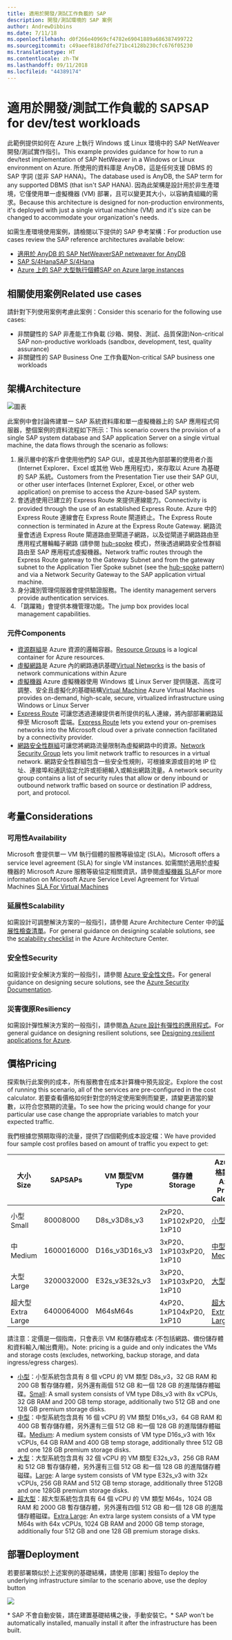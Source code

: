 ```yaml
---
title: 適用於開發/測試工作負載的 SAP
description: 開發/測試環境的 SAP 案例
author: AndrewDibbins
ms.date: 7/11/18
ms.openlocfilehash: d0f266e40969cf4782e69041889a686387499722
ms.sourcegitcommit: c49aeef818d7dfe271bc4128b230cfc676f05230
ms.translationtype: HT
ms.contentlocale: zh-TW
ms.lasthandoff: 09/11/2018
ms.locfileid: "44389174"
---
```

# <a name="sap-for-devtest-workloads"></a><span data-ttu-id="1d581-103">適用於開發/測試工作負載的 SAP</span><span class="sxs-lookup"><span data-stu-id="1d581-103">SAP for dev/test workloads</span></span>

<span data-ttu-id="1d581-104">此範例提供如何在 Azure 上執行 Windows 或 Linux 環境中的 SAP NetWeaver 開發/測試實作指引。</span><span class="sxs-lookup"><span data-stu-id="1d581-104">This example provides guidance for how to run a dev/test implementation of SAP NetWeaver in a Windows or Linux environment on Azure.</span></span> <span data-ttu-id="1d581-105">所使用的資料庫是 AnyDB，這是任何支援 DBMS 的 SAP 字詞 (並非 SAP HANA)。</span><span class="sxs-lookup"><span data-stu-id="1d581-105">The database used is AnyDB, the SAP term for any supported DBMS (that isn't SAP HANA).</span></span> <span data-ttu-id="1d581-106">因為此架構是設計用於非生產環境，它僅使用單一虛擬機器 (VM) 部署，且可以變更其大小，以容納貴組織的需求。</span><span class="sxs-lookup"><span data-stu-id="1d581-106">Because this architecture is designed for non-production environments, it's deployed with just a single virtual machine (VM) and it's size can be changed to accommodate your organization's needs.</span></span>

<span data-ttu-id="1d581-107">如需生產環境使用案例，請檢閱以下提供的 SAP 參考架構：</span><span class="sxs-lookup"><span data-stu-id="1d581-107">For production use cases review the SAP reference architectures available below:</span></span>

* <span data-ttu-id="1d581-108">[適用於 AnyDB 的 SAP NetWeaver][sap-netweaver]</span><span class="sxs-lookup"><span data-stu-id="1d581-108">[SAP netweaver for AnyDB][sap-netweaver]</span></span>
* <span data-ttu-id="1d581-109">[SAP S/4Hana][sap-hana]</span><span class="sxs-lookup"><span data-stu-id="1d581-109">[SAP S/4Hana][sap-hana]</span></span>
* <span data-ttu-id="1d581-110">[Azure 上的 SAP 大型執行個體][sap-large]</span><span class="sxs-lookup"><span data-stu-id="1d581-110">[SAP on Azure large instances][sap-large]</span></span>

## <a name="related-use-cases"></a><span data-ttu-id="1d581-111">相關使用案例</span><span class="sxs-lookup"><span data-stu-id="1d581-111">Related use cases</span></span>

<span data-ttu-id="1d581-112">請針對下列使用案例考慮此案例：</span><span class="sxs-lookup"><span data-stu-id="1d581-112">Consider this scenario for the following use cases:</span></span>

* <span data-ttu-id="1d581-113">非關鍵性的 SAP 非產能工作負載 (沙箱、開發、測試、品質保證)</span><span class="sxs-lookup"><span data-stu-id="1d581-113">Non-critical SAP non-productive workloads (sandbox, development, test, quality assurance)</span></span>
* <span data-ttu-id="1d581-114">非關鍵性的 SAP Business One 工作負載</span><span class="sxs-lookup"><span data-stu-id="1d581-114">Non-critical SAP business one workloads</span></span>

## <a name="architecture"></a><span data-ttu-id="1d581-115">架構</span><span class="sxs-lookup"><span data-stu-id="1d581-115">Architecture</span></span>

![圖表](media/sap-2tier/SAP-Infra-2Tier_finalversion.png)

<span data-ttu-id="1d581-117">此案例中會討論佈建單一 SAP 系統資料庫和單一虛擬機器上的 SAP 應用程式伺服器，整個案例的資料流程如下所示：</span><span class="sxs-lookup"><span data-stu-id="1d581-117">This scenario covers the provision of a single SAP system database and SAP application Server on a single virtual machine, the data flows through the scenario as follows:</span></span>

1. <span data-ttu-id="1d581-118">展示層中的客戶會使用他們的 SAP GUI，或是其他內部部署的使用者介面 (Internet Explorer、Excel 或其他 Web 應用程式)，來存取以 Azure 為基礎的 SAP 系統。</span><span class="sxs-lookup"><span data-stu-id="1d581-118">Customers from the Presentation Tier use their SAP GUI, or other user interfaces (Internet Explorer, Excel, or other web application) on premise to access the Azure-based SAP system.</span></span>
2. <span data-ttu-id="1d581-119">會透過使用已建立的 Express Route 來提供連線能力。</span><span class="sxs-lookup"><span data-stu-id="1d581-119">Connectivity is provided through the use of an established Express Route.</span></span> <span data-ttu-id="1d581-120">Azure 中的 Express Route 連線會在 Express Route 閘道終止。</span><span class="sxs-lookup"><span data-stu-id="1d581-120">The Express Route connection is terminated in Azure at the Express Route Gateway.</span></span> <span data-ttu-id="1d581-121">網路流量會透過 Express Route 閘道路由至閘道子網路，以及從閘道子網路路由至應用程式層輪輻子網路 (請參閱 [hub-spoke][hub-spoke] 模式)，然後透過網路安全性群組路由至 SAP 應用程式虛擬機器。</span><span class="sxs-lookup"><span data-stu-id="1d581-121">Network traffic routes through the Express Route gateway to the Gateway Subnet and from the gateway subnet to the Application Tier Spoke subnet (see the [hub-spoke][hub-spoke] pattern) and via a Network Security Gateway to the SAP application virtual machine.</span></span>
3. <span data-ttu-id="1d581-122">身分識別管理伺服器會提供驗證服務。</span><span class="sxs-lookup"><span data-stu-id="1d581-122">The identity management servers provide authentication services.</span></span>
4. <span data-ttu-id="1d581-123">「跳躍箱」會提供本機管理功能。</span><span class="sxs-lookup"><span data-stu-id="1d581-123">The jump box provides local management capabilities.</span></span>

### <a name="components"></a><span data-ttu-id="1d581-124">元件</span><span class="sxs-lookup"><span data-stu-id="1d581-124">Components</span></span>

* <span data-ttu-id="1d581-125">[資源群組](/azure/azure-resource-manager/resource-group-overview#resource-groups)是 Azure 資源的邏輯容器。</span><span class="sxs-lookup"><span data-stu-id="1d581-125">[Resource Groups](/azure/azure-resource-manager/resource-group-overview#resource-groups) is a logical container for Azure resources.</span></span>
* <span data-ttu-id="1d581-126">[虛擬網路](/azure/virtual-network/virtual-networks-overview)是 Azure 內的網路通訊基礎</span><span class="sxs-lookup"><span data-stu-id="1d581-126">[Virtual Networks](/azure/virtual-network/virtual-networks-overview) is the basis of network communications within Azure</span></span>
* <span data-ttu-id="1d581-127">[虛擬機器](/azure/virtual-machines/windows/overview) Azure 虛擬機器使用 Windows 或 Linux Server 提供隨選、高度可調整、安全且虛擬化的基礎結構</span><span class="sxs-lookup"><span data-stu-id="1d581-127">[Virtual Machine](/azure/virtual-machines/windows/overview) Azure Virtual Machines provides on-demand, high-scale, secure, virtualized infrastructure using Windows or Linux Server</span></span>
* <span data-ttu-id="1d581-128">[Express Route](/azure/expressroute/expressroute-introduction) 可讓您透過連線提供者所提供的私人連線，將內部部署網路延伸至 Microsoft 雲端。</span><span class="sxs-lookup"><span data-stu-id="1d581-128">[Express Route](/azure/expressroute/expressroute-introduction) lets you extend your on-premises networks into the Microsoft cloud over a private connection facilitated by a connectivity provider.</span></span>
* <span data-ttu-id="1d581-129">[網路安全性群組](/azure/virtual-network/security-overview)可讓您將網路流量限制為虛擬網路中的資源。</span><span class="sxs-lookup"><span data-stu-id="1d581-129">[Network Security Group](/azure/virtual-network/security-overview) lets you limit network traffic to resources in a virtual network.</span></span> <span data-ttu-id="1d581-130">網路安全性群組包含一些安全性規則，可根據來源或目的地 IP 位址、連接埠和通訊協定允許或拒絕輸入或輸出網路流量。</span><span class="sxs-lookup"><span data-stu-id="1d581-130">A network security group contains a list of security rules that allow or deny inbound or outbound network traffic based on source or destination IP address, port, and protocol.</span></span> 

## <a name="considerations"></a><span data-ttu-id="1d581-131">考量</span><span class="sxs-lookup"><span data-stu-id="1d581-131">Considerations</span></span>

### <a name="availability"></a><span data-ttu-id="1d581-132">可用性</span><span class="sxs-lookup"><span data-stu-id="1d581-132">Availability</span></span>

 <span data-ttu-id="1d581-133">Microsoft 會提供單一 VM 執行個體的服務等級協定 (SLA)。</span><span class="sxs-lookup"><span data-stu-id="1d581-133">Microsoft offers a service level agreement (SLA) for single VM instances.</span></span> <span data-ttu-id="1d581-134">如需關於適用於虛擬機器的 Microsoft Azure 服務等級協定相關資訊，請參閱[虛擬機器 SLA](https://azure.microsoft.com/support/legal/sla/virtual-machines)</span><span class="sxs-lookup"><span data-stu-id="1d581-134">For more information on Microsoft Azure Service Level Agreement for Virtual Machines [SLA For Virtual Machines](https://azure.microsoft.com/support/legal/sla/virtual-machines)</span></span>

### <a name="scalability"></a><span data-ttu-id="1d581-135">延展性</span><span class="sxs-lookup"><span data-stu-id="1d581-135">Scalability</span></span>

<span data-ttu-id="1d581-136">如需設計可調整解決方案的一般指引，請參閱 Azure Architecture Center 中的[延展性檢查清單][scalability]。</span><span class="sxs-lookup"><span data-stu-id="1d581-136">For general guidance on designing scalable solutions, see the [scalability checklist][scalability] in the Azure Architecture Center.</span></span>

### <a name="security"></a><span data-ttu-id="1d581-137">安全性</span><span class="sxs-lookup"><span data-stu-id="1d581-137">Security</span></span>

<span data-ttu-id="1d581-138">如需設計安全解決方案的一般指引，請參閱 [Azure 安全性文件][security]。</span><span class="sxs-lookup"><span data-stu-id="1d581-138">For general guidance on designing secure solutions, see the [Azure Security Documentation][security].</span></span>

### <a name="resiliency"></a><span data-ttu-id="1d581-139">災害復原</span><span class="sxs-lookup"><span data-stu-id="1d581-139">Resiliency</span></span>

<span data-ttu-id="1d581-140">如需設計彈性解決方案的一般指引，請參閱[為 Azure 設計有彈性的應用程式][resiliency]。</span><span class="sxs-lookup"><span data-stu-id="1d581-140">For general guidance on designing resilient solutions, see [Designing resilient applications for Azure][resiliency].</span></span>

## <a name="pricing"></a><span data-ttu-id="1d581-141">價格</span><span class="sxs-lookup"><span data-stu-id="1d581-141">Pricing</span></span>

<span data-ttu-id="1d581-142">探索執行此案例的成本，所有服務會在成本計算機中預先設定。</span><span class="sxs-lookup"><span data-stu-id="1d581-142">Explore the cost of running this scenario, all of the services are pre-configured in the cost calculator.</span></span>  <span data-ttu-id="1d581-143">若要查看價格如何針對您的特定使用案例而變更，請變更適當的變數，以符合您預期的流量。</span><span class="sxs-lookup"><span data-stu-id="1d581-143">To see how the pricing would change for your particular use case change the appropriate variables to match your expected traffic.</span></span>

<span data-ttu-id="1d581-144">我們根據您預期取得的流量，提供了四個範例成本設定檔：</span><span class="sxs-lookup"><span data-stu-id="1d581-144">We have provided four sample cost profiles based on amount of traffic you expect to get:</span></span>

|<span data-ttu-id="1d581-145">大小</span><span class="sxs-lookup"><span data-stu-id="1d581-145">Size</span></span>|<span data-ttu-id="1d581-146">SAP</span><span class="sxs-lookup"><span data-stu-id="1d581-146">SAPs</span></span>|<span data-ttu-id="1d581-147">VM 類型</span><span class="sxs-lookup"><span data-stu-id="1d581-147">VM Type</span></span>|<span data-ttu-id="1d581-148">儲存體</span><span class="sxs-lookup"><span data-stu-id="1d581-148">Storage</span></span>|<span data-ttu-id="1d581-149">Azure 價格計算機</span><span class="sxs-lookup"><span data-stu-id="1d581-149">Azure Pricing Calculator</span></span>|
|----|----|-------|-------|---------------|
|<span data-ttu-id="1d581-150">小型</span><span class="sxs-lookup"><span data-stu-id="1d581-150">Small</span></span>|<span data-ttu-id="1d581-151">8000</span><span class="sxs-lookup"><span data-stu-id="1d581-151">8000</span></span>|<span data-ttu-id="1d581-152">D8s_v3</span><span class="sxs-lookup"><span data-stu-id="1d581-152">D8s_v3</span></span>|<span data-ttu-id="1d581-153">2xP20、1xP10</span><span class="sxs-lookup"><span data-stu-id="1d581-153">2xP20, 1xP10</span></span>|[<span data-ttu-id="1d581-154">小型</span><span class="sxs-lookup"><span data-stu-id="1d581-154">Small</span></span>](https://azure.com/e/9d26b9612da9466bb7a800eab56e71d1)|
|<span data-ttu-id="1d581-155">中</span><span class="sxs-lookup"><span data-stu-id="1d581-155">Medium</span></span>|<span data-ttu-id="1d581-156">16000</span><span class="sxs-lookup"><span data-stu-id="1d581-156">16000</span></span>|<span data-ttu-id="1d581-157">D16s_v3</span><span class="sxs-lookup"><span data-stu-id="1d581-157">D16s_v3</span></span>|<span data-ttu-id="1d581-158">3xP20、1xP10</span><span class="sxs-lookup"><span data-stu-id="1d581-158">3xP20, 1xP10</span></span>|[<span data-ttu-id="1d581-159">中型</span><span class="sxs-lookup"><span data-stu-id="1d581-159">Medium</span></span>](https://azure.com/e/465bd07047d148baab032b2f461550cd)|
<span data-ttu-id="1d581-160">大型</span><span class="sxs-lookup"><span data-stu-id="1d581-160">Large</span></span>|<span data-ttu-id="1d581-161">32000</span><span class="sxs-lookup"><span data-stu-id="1d581-161">32000</span></span>|<span data-ttu-id="1d581-162">E32s_v3</span><span class="sxs-lookup"><span data-stu-id="1d581-162">E32s_v3</span></span>|<span data-ttu-id="1d581-163">3xP20、1xP10</span><span class="sxs-lookup"><span data-stu-id="1d581-163">3xP20, 1xP10</span></span>|[<span data-ttu-id="1d581-164">大型</span><span class="sxs-lookup"><span data-stu-id="1d581-164">Large</span></span>](https://azure.com/e/ada2e849d68b41c3839cc976000c6931)|
<span data-ttu-id="1d581-165">超大型</span><span class="sxs-lookup"><span data-stu-id="1d581-165">Extra Large</span></span>|<span data-ttu-id="1d581-166">64000</span><span class="sxs-lookup"><span data-stu-id="1d581-166">64000</span></span>|<span data-ttu-id="1d581-167">M64s</span><span class="sxs-lookup"><span data-stu-id="1d581-167">M64s</span></span>|<span data-ttu-id="1d581-168">4xP20、1xP10</span><span class="sxs-lookup"><span data-stu-id="1d581-168">4xP20, 1xP10</span></span>|[<span data-ttu-id="1d581-169">超大型</span><span class="sxs-lookup"><span data-stu-id="1d581-169">Extra Large</span></span>](https://azure.com/e/975fb58a965c4fbbb54c5c9179c61cef)|

<span data-ttu-id="1d581-170">請注意：定價是一個指南，只會表示 VM 和儲存體成本 (不包括網路、備份儲存體和資料輸入/輸出費用)。</span><span class="sxs-lookup"><span data-stu-id="1d581-170">Note: pricing is a guide and only indicates the VMs and storage costs (excludes, networking, backup storage, and data ingress/egress charges).</span></span>

* <span data-ttu-id="1d581-171">[小型](https://azure.com/e/9d26b9612da9466bb7a800eab56e71d1)：小型系統包含具有 8 個 vCPU 的 VM 類型 D8s_v3，32 GB RAM 和 200 GB 暫存儲存體，另外還有兩個 512 GB 和一個 128 GB 的進階儲存體磁碟。</span><span class="sxs-lookup"><span data-stu-id="1d581-171">[Small](https://azure.com/e/9d26b9612da9466bb7a800eab56e71d1): A small system consists of VM type D8s_v3 with 8x vCPUs, 32 GB RAM and 200 GB temp storage, additionally two 512 GB and one 128 GB premium storage disks.</span></span>
* <span data-ttu-id="1d581-172">[中型](https://azure.com/e/465bd07047d148baab032b2f461550cd)：中型系統包含具有 16 個 vCPU 的 VM 類型 D16s_v3，64 GB RAM 和 400 GB 暫存儲存體，另外還有三個 512 GB 和一個 128 GB 的進階儲存體磁碟。</span><span class="sxs-lookup"><span data-stu-id="1d581-172">[Medium](https://azure.com/e/465bd07047d148baab032b2f461550cd): A medium system consists of VM type D16s_v3 with 16x vCPUs, 64 GB RAM and 400 GB temp storage, additionally three 512 GB and one 128 GB premium storage disks.</span></span>
* <span data-ttu-id="1d581-173">[大型](https://azure.com/e/ada2e849d68b41c3839cc976000c6931)：大型系統包含具有 32 個 vCPU 的 VM 類型 E32s_v3，256 GB RAM 和 512 GB 暫存儲存體，另外還有三個 512 GB 和一個 128 GB 的進階儲存體磁碟。</span><span class="sxs-lookup"><span data-stu-id="1d581-173">[Large](https://azure.com/e/ada2e849d68b41c3839cc976000c6931): A large system consists of VM type E32s_v3 with 32x vCPUs, 256 GB RAM and 512 GB temp storage, additionally three 512GB and one 128GB premium storage disks.</span></span>
* <span data-ttu-id="1d581-174">[超大型](https://azure.com/e/975fb58a965c4fbbb54c5c9179c61cef)：超大型系統包含具有 64 個 vCPU 的 VM 類型 M64s，1024 GB RAM 和 2000 GB 暫存儲存體，另外還有四個 512 GB 和一個 128 GB 的進階儲存體磁碟。</span><span class="sxs-lookup"><span data-stu-id="1d581-174">[Extra Large](https://azure.com/e/975fb58a965c4fbbb54c5c9179c61cef): An extra large system consists of a VM type M64s with 64x vCPUs, 1024 GB RAM and 2000 GB temp storage, additionally four 512 GB and one 128 GB premium storage disks.</span></span>

## <a name="deployment"></a><span data-ttu-id="1d581-175">部署</span><span class="sxs-lookup"><span data-stu-id="1d581-175">Deployment</span></span>

<span data-ttu-id="1d581-176">若要部署類似於上述案例的基礎結構，請使用 [部署] 按鈕</span><span class="sxs-lookup"><span data-stu-id="1d581-176">To deploy the underlying infrastructure similar to the scenario above, use the deploy button</span></span>

<a href="https://portal.azure.com/#create/Microsoft.Template/uri/https%3A%2F%2Fraw.githubusercontent.com%2Fmspnp%2Fsolution-architectures%2Fmaster%2Fapps%2Fsap-2tier%2Fazuredeploy.json" target="_blank">
    <img src="http://azuredeploy.net/deploybutton.png"/>
</a>

<span data-ttu-id="1d581-177">\* SAP 不會自動安裝，請在建置基礎結構之後，手動安裝它。</span><span class="sxs-lookup"><span data-stu-id="1d581-177">\* SAP won't be automatically installed, manually install it after the infrastructure has been built.</span></span>

<!-- links -->
[reference architecture]:  /azure/architecture/reference-architectures/sap
[resiliency]: /azure/architecture/resiliency/
[security]: /azure/security/
[scalability]: /azure/architecture/checklist/scalability
[sap-netweaver]: /azure/architecture/reference-architectures/sap/sap-netweaver
[sap-hana]: /azure/architecture/reference-architectures/sap/sap-s4hana
[sap-large]: /azure/architecture/reference-architectures/sap/hana-large-instances
[hub-spoke]: /azure/architecture/reference-architectures/hybrid-networking/hub-spoke